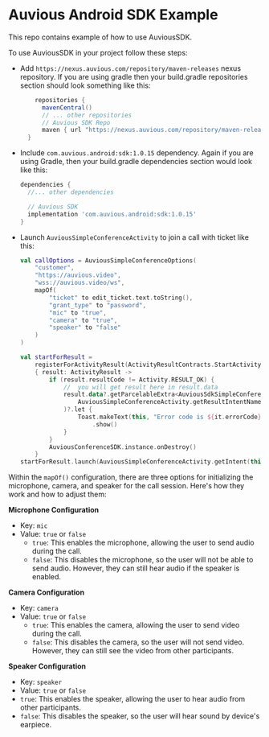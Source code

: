 # Auvious Android SDK Example
This repo contains example of how to use AuviousSDK.

To use AuviousSDK in your project follow these steps:
- Add `https://nexus.auvious.com/repository/maven-releases` nexus repository. If you are using gradle
  then your build.gradle repositories section should look something like this:
  ```groovy
      repositories {
        mavenCentral()
        // ... other repositories
        // Auvious SDK Repo
        maven { url "https://nexus.auvious.com/repository/maven-releases" }
    }
  ```
- Include `com.auvious.android:sdk:1.0.15` dependency. Again if you are using Gradle, then your
  build.gradle dependencies section would look like this:
  ```groovy
  dependencies {
    //... other dependencies
  
    // Auvious SDK
    implementation 'com.auvious.android:sdk:1.0.15'
  }
  ```

- Launch `AuviousSimpleConferenceActivity` to join a call with ticket like this:
  ```kotlin
  val callOptions = AuviousSimpleConferenceOptions(
      "customer",
      "https://auvious.video",
      "wss://auvious.video/ws",
      mapOf(
          "ticket" to edit_ticket.text.toString(),
          "grant_type" to "password",
          "mic" to "true",
          "camera" to "true",
          "speaker" to "false"
      )
  )
  
  val startForResult =
      registerForActivityResult(ActivityResultContracts.StartActivityForResult())
      { result: ActivityResult ->
          if (result.resultCode != Activity.RESULT_OK) {
              //  you will get result here in result.data
              result.data?.getParcelableExtra<AuviousSdkSimpleConferenceError>(
                  AuviousSimpleConferenceActivity.getResultIntentName()
              )?.let {
                  Toast.makeText(this, "Error code is ${it.errorCode}", Toast.LENGTH_LONG)
                      .show()
              }
          }
          AuviousConferenceSDK.instance.onDestroy()
      }
  startForResult.launch(AuviousSimpleConferenceActivity.getIntent(this, callOptions))
  ```
Within the `mapOf()` configuration, there are three options for initializing the microphone, camera, and speaker for the call session. Here's how they work and how to adjust them:

**Microphone Configuration**
- Key: `mic`
- Value: `true` or `false`
  - `true`: This enables the microphone, allowing the user to send audio during the call.
  - `false`: This disables the microphone, so the user will not be able to send audio. However, they can still hear audio if the speaker is enabled.

**Camera Configuration**
- Key: `camera`
- Value: `true` or `false`
  - `true`: This enables the camera, allowing the user to send video during the call.
  - `false`: This disables the camera, so the user will not send video. However, they can still see the video from other participants.

**Speaker Configuration**
- Key: `speaker`
- Value: `true` or `false`
- `true`: This enables the speaker, allowing the user to hear audio from other participants.
- `false`: This disables the speaker, so the user will hear sound by device's earpiece.
